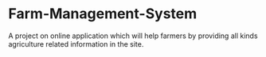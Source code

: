 # Farm-Management-System
A project on online application which will help farmers by providing all kinds agriculture related information in the site.
